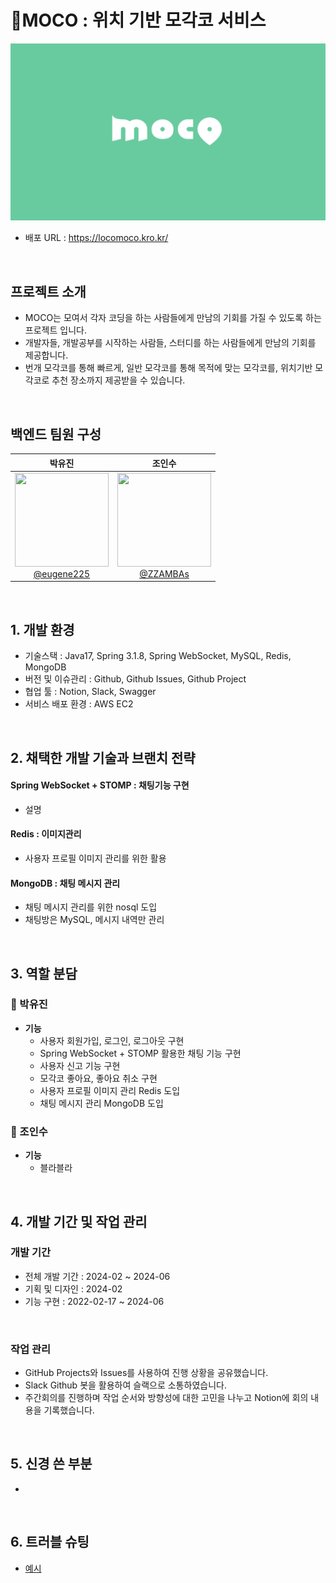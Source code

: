 # 📍MOCO : 위치 기반 모각코 서비스

![썸네일](썸네일용.png)
- 배포 URL : https://locomoco.kro.kr/

<br>

## 프로젝트 소개

- MOCO는 모여서 각자 코딩을 하는 사람들에게 만남의 기회를 가질 수 있도록 하는 프로젝트 입니다.
- 개발자들, 개발공부를 시작하는 사람들, 스터디를 하는 사람들에게 만남의 기회를 제공합니다.
- 번개 모각코를 통해 빠르게, 일반 모각코를 통해 목적에 맞는 모각코를, 위치기반 모각코로 추천 장소까지 제공받을 수 있습니다.

<br>

## 백엔드 팀원 구성

<div align="center">

|                                                                  **박유진**                                                                   |                                                                **조인수**                                                                |
|:------------------------------------------------------------------------------------------------------------------------------------------:|:-------------------------------------------------------------------------------------------------------------------------------------:|
| [<img src="https://avatars.githubusercontent.com/u/81062608?s=96&v=4" height=150 width=150> <br/> @eugene225](https://github.com/eugene225) | [<img src="https://avatars.githubusercontent.com/u/76583883?v=4" height=150 width=150> <br/> @ZZAMBAs](https://github.com/ZZAMBAs) |

</div>

<br>

## 1. 개발 환경

- 기술스택 : Java17, Spring 3.1.8, Spring WebSocket, MySQL, Redis, MongoDB
- 버전 및 이슈관리 : Github, Github Issues, Github Project
- 협업 툴 : Notion, Slack, Swagger
- 서비스 배포 환경 : AWS EC2

<br>

## 2. 채택한 개발 기술과 브랜치 전략

#### Spring WebSocket + STOMP : 채팅기능 구현
  - 설명

#### Redis : 이미지관리
  - 사용자 프로필 이미지 관리를 위한 활용

#### MongoDB : 채팅 메시지 관리
  - 채팅 메시지 관리를 위한 nosql 도입
  - 채팅방은 MySQL, 메시지 내역만 관리


<br>

## 3. 역할 분담

### 🍊 박유진

- **기능**
    - 사용자 회원가입, 로그인, 로그아웃 구현
    - Spring WebSocket + STOMP 활용한 채팅 기능 구현
    - 사용자 신고 기능 구현
    - 모각코 좋아요, 좋아요 취소 구현
    - 사용자 프로필 이미지 관리 Redis 도입
    - 채팅 메시지 관리 MongoDB 도입

### 👻 조인수

- **기능**
    - 블라블라

<br>


## 4. 개발 기간 및 작업 관리

### 개발 기간

- 전체 개발 기간 : 2024-02 ~ 2024-06
- 기획 및 디자인 : 2024-02
- 기능 구현 : 2022-02-17 ~ 2024-06

<br>

### 작업 관리

- GitHub Projects와 Issues를 사용하여 진행 상황을 공유했습니다.
- Slack Github 봇을 활용하여 슬랙으로 소통하였습니다.
- 주간회의를 진행하며 작업 순서와 방향성에 대한 고민을 나누고 Notion에 회의 내용을 기록했습니다.

<br>

## 5. 신경 쓴 부분

- 

<br>


## 6. 트러블 슈팅

- [예시](이슈링크)


<br>
